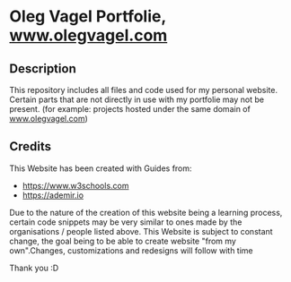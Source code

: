 # Oleg Vagel Portfolie, www.olegvagel.com

## Description

This repository includes all files and code used for my personal website.
Certain parts that are not directly in use with my portfolie may not be present. (for example: projects hosted under the same domain of www.olegvagel.com)

## Credits

This Website has been created with Guides from:

- https://www.w3schools.com
- https://ademir.io

Due to the nature of the creation of this website being a learning process, certain code snippets may be very similar to ones made by the organisations / people listed above.
This Website is subject to constant change, the goal being to be able to create website "from my own".Changes, customizations and redesigns will follow with time

Thank you :D
